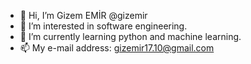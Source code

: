 - 👋 Hi, I’m Gizem EMİR @gizemir
- 👀 I’m interested in software engineering. 
- 🌱 I’m currently learning python and machine learning.
- 📫 My e-mail address: gizemir17.10@gmail.com 
